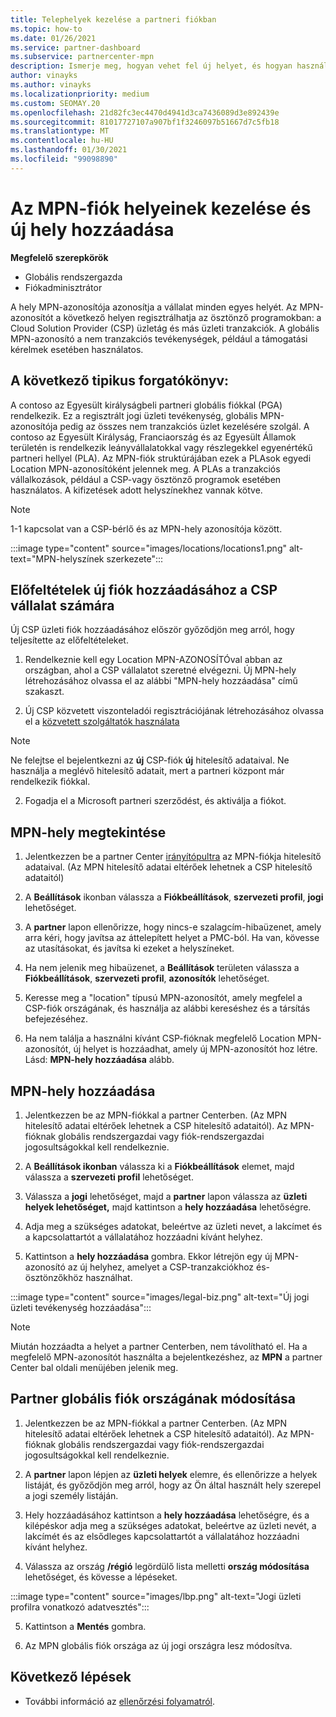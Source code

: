 ```yaml
---
title: Telephelyek kezelése a partneri fiókban
ms.topic: how-to
ms.date: 01/26/2021
ms.service: partner-dashboard
ms.subservice: partnercenter-mpn
description: Ismerje meg, hogyan vehet fel új helyet, és hogyan használják a Location MPN ID-t az ösztönző programok, a CSP-üzleti, az előfizetések és az egyéb tranzakciók során.
author: vinayks
ms.author: vinayks
ms.localizationpriority: medium
ms.custom: SEOMAY.20
ms.openlocfilehash: 21d82fc3ec4470d4941d3ca7436089d3e892439e
ms.sourcegitcommit: 81017727107a907bf1f3246097b51667d7c5fb18
ms.translationtype: MT
ms.contentlocale: hu-HU
ms.lasthandoff: 01/30/2021
ms.locfileid: "99098890"
---
```

# <a name="manage-your-mpn-account-locations-and-add-a-new-location"></a>Az MPN-fiók helyeinek kezelése és új hely hozzáadása


**Megfelelő szerepkörök**

- Globális rendszergazda
- Fiókadminisztrátor

A hely MPN-azonosítója azonosítja a vállalat minden egyes helyét. Az MPN-azonosítót a következő helyen regisztrálhatja az ösztönző programokban: a Cloud Solution Provider (CSP) üzletág és más üzleti tranzakciók. A globális MPN-azonosító a nem tranzakciós tevékenységek, például a támogatási kérelmek esetében használatos.

## <a name="the-following-is-a-typical-scenario"></a>A következő tipikus forgatókönyv:

A contoso az Egyesült királyságbeli partneri globális fiókkal (PGA) rendelkezik. Ez a regisztrált jogi üzleti tevékenység, globális MPN-azonosítója pedig az összes nem tranzakciós üzlet kezelésére szolgál. A contoso az Egyesült Királyság, Franciaország és az Egyesült Államok területén is rendelkezik leányvállalatokkal vagy részlegekkel egyenértékű partneri hellyel (PLA). Az MPN-fiók struktúrájában ezek a PLAsok egyedi Location MPN-azonosítóként jelennek meg. A PLAs a tranzakciós vállalkozások, például a CSP-vagy ösztönző programok esetében használatos. A kifizetések adott helyszínekhez vannak kötve. 

>[!NOTE]
>1-1 kapcsolat van a CSP-bérlő és az MPN-hely azonosítója között.

:::image type="content" source="images/locations/locations1.png" alt-text="MPN-helyszínek szerkezete":::

## <a name="prerequisites-in-order-to-add-a-new-account-for-a-csp-business"></a>Előfeltételek új fiók hozzáadásához a CSP vállalat számára

Új CSP üzleti fiók hozzáadásához először győződjön meg arról, hogy teljesítette az előfeltételeket.

1. Rendelkeznie kell egy Location MPN-AZONOSÍTÓval abban az országban, ahol a CSP vállalatot szeretné elvégezni. Új MPN-hely létrehozásához olvassa el az alábbi "MPN-hely hozzáadása" című szakaszt.
  
1. Új CSP közvetett viszonteladói regisztrációjának létrehozásához olvassa el a [közvetett szolgáltatók használata](indirect-reseller-tasks-in-partner-center.md#get-started) 

>[!NOTE] 
 >Ne felejtse el bejelentkezni az **új** CSP-fiók **új** hitelesítő adataival. Ne használja a meglévő hitelesítő adatait, mert a partneri központ már rendelkezik fiókkal.

2. Fogadja el a Microsoft partneri szerződést, és aktiválja a fiókot.

## <a name="view-your-mpn-locations"></a>MPN-hely megtekintése

1. Jelentkezzen be a partner Center [irányítópultra](https://partner.microsoft.com/dashboard/home) az MPN-fiókja hitelesítő adataival. (Az MPN hitelesítő adatai eltérőek lehetnek a CSP hitelesítő adataitól) 
 
1. A **Beállítások** ikonban válassza a **Fiókbeállítások**, **szervezeti profil**, **jogi** lehetőséget. 

1. A **partner** lapon ellenőrizze, hogy nincs-e szalagcím-hibaüzenet, amely arra kéri, hogy javítsa az áttelepített helyet a PMC-ból. Ha van, kövesse az utasításokat, és javítsa ki ezeket a helyszíneket. 

3. Ha nem jelenik meg hibaüzenet, a  **Beállítások** területen válassza a  **Fiókbeállítások**, **szervezeti profil**, **azonosítók** lehetőséget.

4. Keresse meg a "location" típusú MPN-azonosítót, amely megfelel a CSP-fiók országának, és használja az alábbi kereséshez és a társítás befejezéséhez.

5. Ha nem találja a használni kívánt CSP-fióknak megfelelő Location MPN-azonosítót, új helyet is hozzáadhat, amely új MPN-azonosítót hoz létre. Lásd: **MPN-hely hozzáadása** alább.

## <a name="add-an-mpn-location"></a>MPN-hely hozzáadása

1. Jelentkezzen be az MPN-fiókkal a partner Centerben. (Az MPN hitelesítő adatai eltérőek lehetnek a CSP hitelesítő adataitól). Az MPN-fióknak globális rendszergazdai vagy fiók-rendszergazdai jogosultságokkal kell rendelkeznie. 

1. A **Beállítások ikonban** válassza ki a **Fiókbeállítások** elemet, majd válassza a **szervezeti profil** lehetőséget.

2. Válassza a **jogi** lehetőséget, majd a **partner** lapon válassza az **üzleti helyek lehetőséget,** majd kattintson a **hely hozzáadása** lehetőségre.

3. Adja meg a szükséges adatokat, beleértve az üzleti nevet, a lakcímet és a kapcsolattartót a vállalatához hozzáadni kívánt helyhez.
 
1. Kattintson a **hely hozzáadása** gombra. Ekkor létrejön egy új MPN-azonosító az új helyhez, amelyet a CSP-tranzakciókhoz és-ösztönzőkhöz használhat.

:::image type="content" source="images/legal-biz.png" alt-text="Új jogi üzleti tevékenység hozzáadása":::

> [!NOTE]
> Miután hozzáadta a helyet a partner Centerben, nem távolítható el. Ha a megfelelő MPN-azonosítót használta a bejelentkezéshez, az **MPN** a partner Center bal oldali menüjében jelenik meg.

## <a name="change-country-of-partner-global-account"></a>Partner globális fiók országának módosítása 

1. Jelentkezzen be az MPN-fiókkal a partner Centerben. (Az MPN hitelesítő adatai eltérőek lehetnek a CSP hitelesítő adataitól). Az MPN-fióknak globális rendszergazdai vagy fiók-rendszergazdai jogosultságokkal kell rendelkeznie. 

2. A **partner** lapon lépjen az **üzleti helyek** elemre, és ellenőrizze a helyek listáját, és győződjön meg arról, hogy az Ön által használt hely szerepel a jogi személy listáján. 
 
1. Hely hozzáadásához kattintson a **hely hozzáadása** lehetőségre, és a kilépéskor adja meg a szükséges adatokat, beleértve az üzleti nevét, a lakcímét és az elsődleges kapcsolattartót a vállalatához hozzáadni kívánt helyhez. 
 
1. Válassza az ország **/régió** legördülő lista melletti **ország módosítása** lehetőséget, és kövesse a lépéseket. 

:::image type="content" source="images/lbp.png" alt-text="Jogi üzleti profilra vonatkozó adatvesztés":::

5. Kattintson a **Mentés** gombra.

6. Az MPN globális fiók országa az új jogi országra lesz módosítva.
  
## <a name="next-steps"></a>Következő lépések

- További információ az [ellenőrzési folyamatról](verification-responses.md).
